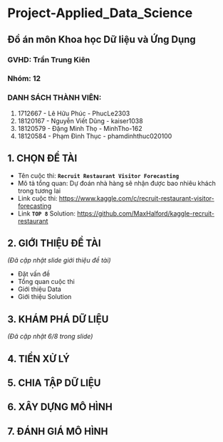 # Project-Applied_Data_Science
## Đồ án môn Khoa học Dữ liệu và Ứng Dụng
### GVHD: Trần Trung Kiên
### Nhóm: 12
### DANH SÁCH THÀNH VIÊN:
  1. 1712667 - Lê Hữu Phúc - PhucLe2303
  2. 18120167 - Nguyễn Viết Dũng - kaiser1038
  3. 18120579 - Đặng Minh Thọ - MinhTho-162
  4. 18120584 - Phạm Đình Thục - phamdinhthuc020100
## 1. CHỌN ĐỀ TÀI
- Tên cuộc thi: **`Recruit Restaurant Visitor Forecasting`**
- Mô tả tổng quan: Dự đoán nhà hàng sẽ nhận được bao nhiêu khách trong tương lai
- Link cuộc thi: https://www.kaggle.com/c/recruit-restaurant-visitor-forecasting
- Link **`TOP 8`** Solution: https://github.com/MaxHalford/kaggle-recruit-restaurant

## 2. GIỚI THIỆU ĐỀ TÀI
  *(Đã cập nhật slide giới thiệu đề tài)*
- Đặt vấn đề
- Tổng quan cuộc thi
- Giới thiệu Data
- Giới thiệu Solution 

## 3. KHÁM PHÁ DỮ LIỆU
*(Đã cập nhật 6/8 trong slide)*

## 4. TIỀN XỬ LÝ

## 5. CHIA TẬP DỮ LIỆU

## 6. XÂY DỰNG MÔ HÌNH

## 7. ĐÁNH GIÁ MÔ HÌNH




